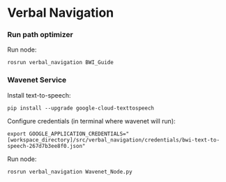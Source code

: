 # Verbal Navigation
### Run path optimizer
Run node:

`rosrun verbal_navigation BWI_Guide`


### Wavenet Service
Install text-to-speech:

`pip install --upgrade google-cloud-texttospeech`

Configure credentials (in terminal where wavenet will run):

`export GOOGLE_APPLICATION_CREDENTIALS="[workspace_directory]/src/verbal_navigation/credentials/bwi-text-to-speech-267d7b3ee8f0.json"`

Run node:

`rosrun verbal_navigation Wavenet_Node.py`
